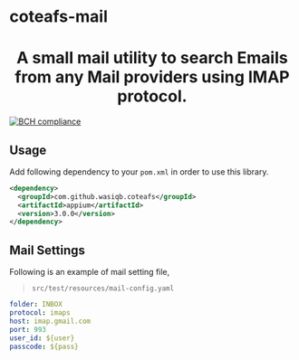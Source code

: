 # coteafs-mail

<h1 align="center">A small mail utility to search Emails from any Mail providers using IMAP protocol.</h1>

[![BCH compliance](https://bettercodehub.com/edge/badge/WasiqB/coteafs-mail?branch=master)](https://bettercodehub.com/results/WasiqB/coteafs-mail)

## Usage

Add following dependency to your `pom.xml` in order to use this library.

```xml
<dependency>
  <groupId>com.github.wasiqb.coteafs</groupId>
  <artifactId>appium</artifactId>
  <version>3.0.0</version>
</dependency>
```

## Mail Settings

Following is an example of mail setting file,

> `src/test/resources/mail-config.yaml`

```yaml
folder: INBOX
protocol: imaps
host: imap.gmail.com
port: 993
user_id: ${user}
passcode: ${pass}
```